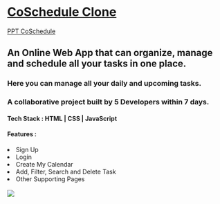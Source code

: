 # [CoSchedule Clone](https://akashkmt.github.io/coSchedule-Clone/)
[PPT CoSchedule](https://docs.google.com/presentation/d/1G8L2W37NY-4VmJ0zL_PtmlDSlOAJfSkr/edit?usp=sharing&ouid=108491397321189341775&rtpof=true&sd=true)

<h2>An Online Web App that can organize, manage and schedule all your tasks in one place.</h2>
<h3>Here you can manage all your daily and upcoming tasks.</h3>
<h3>A collaborative project built by 5 Developers within 7 days.</h3>
<h4>Tech Stack : HTML | CSS | JavaScript </h4>
<h4>Features : </h4>
<li>Sign Up</li>
<li>Login</li>
<li>Create My Calendar</li>
<li>Add, Filter, Search and Delete Task</li>
<li>Other Supporting Pages</li>
<br />
<img src="https://user-images.githubusercontent.com/97526754/182723879-6368c6ed-bc1e-4059-ade9-d80c24336c23.png" />

